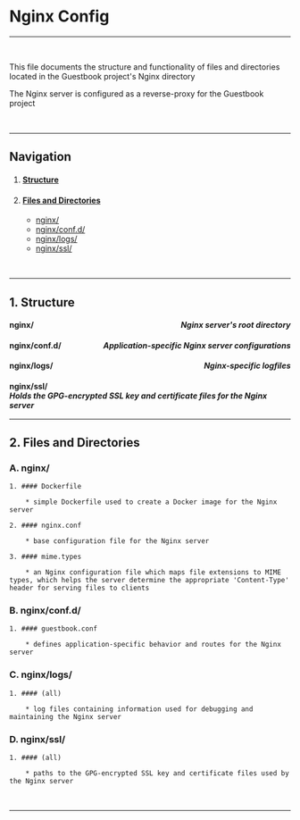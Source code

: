 # Nginx Config
***

<br>

This file documents the structure and functionality of files and directories located in the Guestbook project's Nginx directory

The Nginx server is configured as a reverse-proxy for the Guestbook project

<br>

***

## Navigation


1. #### [Structure](#1-Structure)
2. #### [Files and Directories](#2-Files-and-Directories)
    * [nginx/](#A-nginx)
    * [nginx/conf.d/](#B-conf.d)
    * [nginx/logs/](#C-logs/)
    * [nginx/ssl/](#D-ssl/)

<br>

***

## 1. Structure

#### nginx/ <div style="float: right;"><i>Nginx server's root directory</i></div>
#### nginx/conf.d/ <div style="float: right;"><i>Application-specific Nginx server configurations</i></div>
#### nginx/logs/ <div style="float: right;"><i>Nginx-specific logfiles</i></div>
#### nginx/ssl/ <div style="float: right;"><i>Holds the GPG-encrypted SSL key and certificate files for the Nginx server</i></div>

<br>

***

## 2. Files and Directories

### A. nginx/

    1. #### Dockerfile

        * simple Dockerfile used to create a Docker image for the Nginx server

    2. #### nginx.conf

        * base configuration file for the Nginx server

    3. #### mime.types

        * an Nginx configuration file which maps file extensions to MIME types, which helps the server determine the appropriate 'Content-Type' header for serving files to clients

### B. nginx/conf.d/

    1. #### guestbook.conf

        * defines application-specific behavior and routes for the Nginx server

### C. nginx/logs/

    1. #### (all)

        * log files containing information used for debugging and maintaining the Nginx server

### D. nginx/ssl/

    1. #### (all)

        * paths to the GPG-encrypted SSL key and certificate files used by the Nginx server

<br>

***